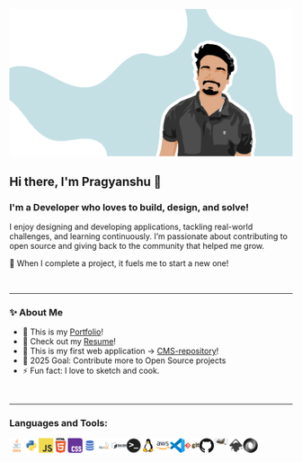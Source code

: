 <!-- ![](https://github.com/Pragyanshu-rai/Pragyanshu-rai/blob/master/banner.png) -->
![](https://github.com/Pragyanshu-rai/Pragyanshu-rai/blob/master/pragyanshu_casual_vector_shade_ol_cover_no_ol.png)


## Hi there, I'm Pragyanshu 👋

### I'm a Developer who loves to build, design, and solve!

I enjoy designing and developing applications, tackling real-world challenges, and learning continuously. I’m passionate about contributing to open source and giving back to the community that helped me grow.

🚀 When I complete a project, it fuels me to start a new one!

<br />

---

### ✨ About Me

- 🧠 This is my [Portfolio]!
- 📄 Check out my [Resume]!
- 🔭 This is my first web application → [CMS-repository]!
- 🥅 2025 Goal: Contribute more to Open Source projects
- ⚡ Fun fact: I love to sketch and cook.

<br />

---

### Languages and Tools:

<img align="left" alt="Java" width="26px" src="https://raw.githubusercontent.com/github/explore/80688e429a7d4ef2fca1e82350fe8e3517d3494d/topics/java/java.png" /><img align="left" alt="Python" width="26px" src="https://raw.githubusercontent.com/github/explore/80688e429a7d4ef2fca1e82350fe8e3517d3494d/topics/python/python.png" />
<img align="left" alt="JavaScript" width="26px" src="https://raw.githubusercontent.com/github/explore/80688e429a7d4ef2fca1e82350fe8e3517d3494d/topics/javascript/javascript.png" />
<img align="left" alt="HTML5" width="26px" src="https://raw.githubusercontent.com/github/explore/80688e429a7d4ef2fca1e82350fe8e3517d3494d/topics/html/html.png" />
<img align="left" alt="CSS3" width="26px" src="https://raw.githubusercontent.com/github/explore/80688e429a7d4ef2fca1e82350fe8e3517d3494d/topics/css/css.png" />
<img align="left" alt="SQL" width="26px" src="https://raw.githubusercontent.com/github/explore/80688e429a7d4ef2fca1e82350fe8e3517d3494d/topics/sql/sql.png" />
<img align="left" alt="MySQL" width="26px" src="https://raw.githubusercontent.com/github/explore/80688e429a7d4ef2fca1e82350fe8e3517d3494d/topics/mysql/mysql.png" />
<img align="left" alt="Shell scripting" width="26px" src="https://raw.githubusercontent.com/github/explore/80688e429a7d4ef2fca1e82350fe8e3517d3494d/topics/bash/bash.png" />
<img align="left" alt="Terminal" width="26px" src="https://raw.githubusercontent.com/github/explore/80688e429a7d4ef2fca1e82350fe8e3517d3494d/topics/terminal/terminal.png" />
<img align="left" alt="Linux" width="26px" src="https://raw.githubusercontent.com/github/explore/80688e429a7d4ef2fca1e82350fe8e3517d3494d/topics/linux/linux.png"  />
<img align="left" alt="AWS" width="26px" src="https://raw.githubusercontent.com/github/explore/80688e429a7d4ef2fca1e82350fe8e3517d3494d/topics/aws/aws.png" />
<img align="left" alt="Visual Studio Code" width="26px" src="https://raw.githubusercontent.com/github/explore/80688e429a7d4ef2fca1e82350fe8e3517d3494d/topics/visual-studio-code/visual-studio-code.png" />
<img align="left" alt="Git" width="26px" src="https://raw.githubusercontent.com/github/explore/80688e429a7d4ef2fca1e82350fe8e3517d3494d/topics/git/git.png" />
<img align="left" alt="GitHub" width="26px" 
src="https://raw.githubusercontent.com/github/explore/78df643247d429f6cc873026c0622819ad797942/topics/github/github.png" />
<img align="left" alt="GIMP" width="26px" 
src="https://github.com/Pragyanshu-rai/Pragyanshu-rai/blob/master/gimp.png?raw=true" />
<img align="left" alt="Inkscape" width="26px" 
src="https://github.com/Pragyanshu-rai/Pragyanshu-rai/blob/master/inkscape.png?raw=true" />
<img align="left" alt="postman" width="26px" src="https://raw.githubusercontent.com/github/explore/80688e429a7d4ef2fca1e82350fe8e3517d3494d/topics/json/json.png" />
<br />
<br />

<!-- reference links -->

[CMS-repository]: https://github.com/Pragyanshu-rai/CMS#readme
[Resume]: https://github.com/Pragyanshu-rai/Pragyanshu-rai/blob/master/PragyanshuRaiResume.pdf
[Portfolio]: https://pragyanshu-rai.github.io/portfolio/
